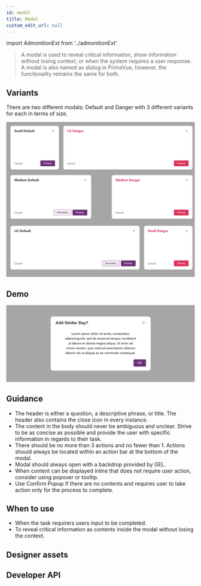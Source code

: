 ```yaml
---
id: modal
title: Modal
custom_edit_url: null
---
```


import AdmonitionExt from '../admonitionExt'

> A modal is used to reveal critical information, show information without losing context, or when the system requires a user response. 
> A modal is also named as *dialog* in PrimeVue, however, the funcitonality remains the same for both.


## Variants

There are two different modals: Default and Danger with 3 different variants for each in terms of size.

![Modal types](img/modal-types.svg)


## Demo

![Modal demo](img/modal-demo.svg)


## Guidance

* The header is either a question, a descriptive phrase, or title. The header also contains the close icon in every instance.
* The content in the body should never be ambiguous and unclear. Strive to be as concise as possible and provide the user with specific information in regards to their task.
* There should be no more than 3 actions and no fewer than 1. Actions should always be located within an action bar at the bottom of the modal.
* Modal should always open with a backdrop provided by GEL.
* When content can be displayed inline that does not require user action, consider using popover or tooltip.
* Use Confirm Popup if there are no contents and requires user to take action only for the process to complete.


## When to use

* When the task requirers users input to be completed.
* To reveal critical information as contents inside the modal without losing the context.


## Designer assets

<AdmonitionExt type="figma" url="https://www.figma.com/file/kzLxtqv6YGL0wotiqzgEo4/GEL-UI-Doc?node-id=6%3A16858" />


## Developer API

<AdmonitionExt type="vue" url="https://primefaces.org/primevue/dialog" />